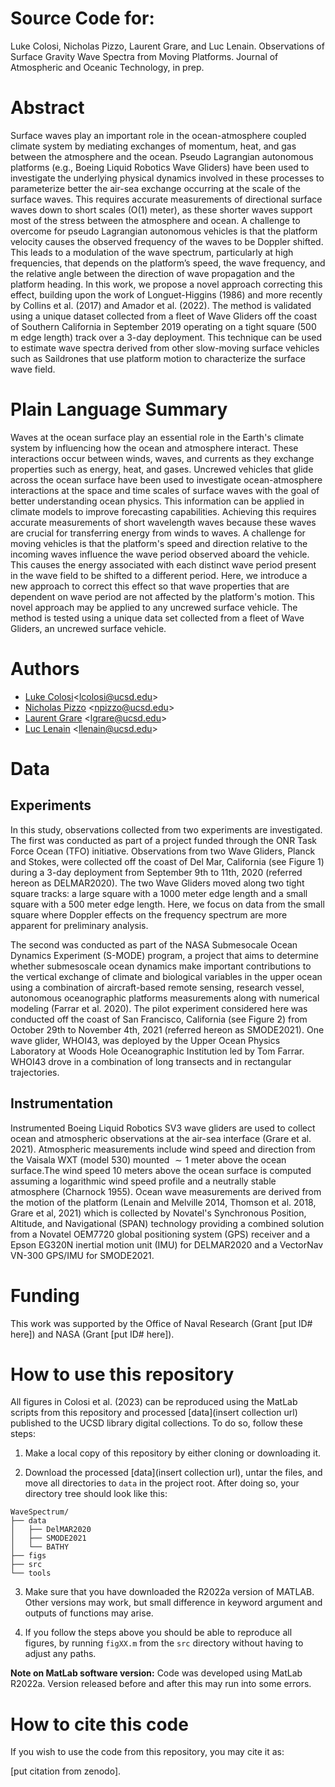 # Source Code for: 

Luke Colosi, Nicholas Pizzo, Laurent Grare, and Luc Lenain. Observations of Surface Gravity Wave Spectra from Moving Platforms. Journal of Atmospheric and Oceanic Technology, in prep. 

# Abstract 

Surface waves play an important role in the ocean-atmosphere coupled climate system by mediating exchanges of momentum, heat, and gas between the atmosphere and the ocean. Pseudo Lagrangian autonomous platforms (e.g., Boeing Liquid Robotics Wave Gliders) have been used to investigate the underlying physical dynamics involved in these processes to parameterize better the air-sea exchange occurring at the scale of the surface waves. This requires accurate measurements of directional surface waves down to short scales (O(1) meter), as these shorter waves support most of the stress between the atmosphere and ocean.  A challenge to overcome for pseudo Lagrangian autonomous vehicles is that the platform velocity causes the observed frequency of the waves to be Doppler shifted.  This leads to a modulation of the wave spectrum, particularly at high frequencies, that depends on the platform’s speed, the wave frequency, and the relative angle between the direction of wave propagation and the platform heading. In this work, we propose a novel approach correcting this effect, building upon the work of Longuet-Higgins (1986) and more recently by Collins et al. (2017) and Amador et al. (2022). The method is validated using a unique dataset collected from a fleet of Wave Gliders off the coast of Southern California in September 2019 operating on a tight square (500 m edge length) track over a 3-day deployment. This technique can be used to estimate wave spectra derived from other slow-moving surface vehicles such as Saildrones that use platform motion to characterize the surface wave field.

# Plain Language Summary

Waves at the ocean surface play an essential role in the Earth's climate system by influencing how the ocean and atmosphere interact. These interactions occur between winds, waves, and currents as they exchange properties such as energy, heat, and gases. Uncrewed vehicles that glide across the ocean surface have been used to investigate ocean-atmosphere interactions at the space and time scales of surface waves with the goal of better understanding ocean physics. This information can be applied in climate models to improve forecasting capabilities. Achieving this requires accurate measurements of short wavelength waves because these waves are crucial for transferring energy from winds to waves. A challenge for moving vehicles is that the platform's speed and direction relative to the incoming waves influence the wave period observed aboard the vehicle. This causes the energy associated with each distinct wave period present in the wave field to be shifted to a different period. Here, we introduce a new approach to correct this effect so that wave properties that are dependent on wave period are not affected by the platform's motion. This novel approach may be applied to any uncrewed surface vehicle. The method is tested using a unique data set collected from a fleet of Wave Gliders, an uncrewed surface vehicle.

# Authors 
* [Luke Colosi](https://lcolosi.github.io/)<<lcolosi@ucsd.edu>>
* [Nicholas Pizzo](https://scripps.ucsd.edu/profiles/npizzo) <<npizzo@ucsd.edu>>
* [Laurent Grare](https://airsea.ucsd.edu/people/) <<lgrare@ucsd.edu>>
* [Luc Lenain](https://scripps.ucsd.edu/profiles/llenain) <<llenain@ucsd.edu>>

# Data

## Experiments

In this study, observations collected from two experiments are investigated. The first was conducted as part of a project funded through the ONR Task Force Ocean (TFO) initiative. Observations from two Wave Gliders, Planck and Stokes, were collected off the coast of Del Mar, California (see Figure 1) during a 3-day deployment from September 9th to 11th, 2020 (referred hereon as DELMAR2020). The two Wave Gliders moved along two tight square tracks: a large square with a 1000 meter edge length and a small square with a 500 meter edge length. Here, we focus on data from the small square where Doppler effects on the frequency spectrum are more apparent for preliminary analysis. 

The second was conducted as part of the NASA Submesocale Ocean Dynamics Experiment (S-MODE) program, a project that aims to determine whether submesoscale ocean dynamics make important contributions to the vertical exchange of climate and biological variables in the upper ocean using a combination of aircraft-based remote sensing, research vessel, autonomous oceanographic platforms measurements along with numerical modeling (Farrar et al. 2020). The pilot experiment considered here was conducted off the coast of San Francisco, California (see Figure 2) from October 29th to November 4th, 2021 (referred hereon as SMODE2021). One wave glider, WHOI43, was deployed by the Upper Ocean Physics Laboratory at Woods Hole Oceanographic Institution led by Tom Farrar. WHOI43 drove in a combination of long transects and in rectangular trajectories.  

## Instrumentation

Instrumented Boeing Liquid Robotics SV3 wave gliders are used to collect ocean and atmospheric observations at the air-sea interface (Grare et al. 2021). Atmospheric measurements include wind speed and direction from the Vaisala WXT (model 530) mounted $\sim 1$ meter above the ocean surface.The wind speed 10 meters above the ocean surface is computed assuming a logarithmic wind speed profile and a neutrally stable atmosphere (Charnock 1955). Ocean wave measurements are derived from the motion of the platform (Lenain and Melville 2014, Thomson et al. 2018, Grare et al, 2021) which is collected by Novatel's Synchronous Position, Altitude, and Navigational (SPAN) technology providing a combined solution from a Novatel OEM7720 global positioning system (GPS) receiver and a Epson EG320N inertial motion unit (IMU) for DELMAR2020 and a VectorNav VN-300 GPS/IMU for SMODE2021.

# Funding
This work was supported by the Office of Naval Research (Grant [put ID# here]) and NASA (Grant [put ID# here]).

# How to use this repository

All figures in Colosi et al. (2023) can be reproduced using the MatLab scripts from this repository and processed [data](insert collection url) published to the UCSD library digital collections. To do so, follow these steps:

1. Make a local copy of this repository by either cloning or downloading it.

2. Download the processed [data](insert collection url), untar the files, and move all directories to `data` in the project root. After doing so, your directory tree should look like this:

```
WaveSpectrum/
├── data
│   ├── DelMAR2020
│   ├── SMODE2021
│   └── BATHY
├── figs
├── src
└── tools
```

3. Make sure that you have downloaded the R2022a version of MATLAB. Other versions may work, but small difference in keyword argument and outputs of functions may arise.   

4. If you follow the steps above you should be able to reproduce all figures, by running `figXX.m` from the `src` directory without having to adjust any paths.

**Note on MatLab software version:** Code was developed using MatLab R2022a. Version released before and after this may run into some errors. 

# How to cite this code

If you wish to use the code from this repository, you may cite it as: 

[put citation from zenodo]. 
